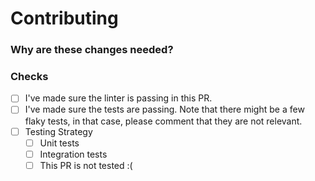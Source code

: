 # Contributing

### Why are these changes needed?

### Checks

* [ ] I've made sure the linter is passing in this PR.
* [ ] I've made sure the tests are passing. Note that there might be a few flaky tests, in that case, please comment that they are not relevant.
* [ ] Testing Strategy
  * [ ] Unit tests
  * [ ] Integration tests
  * [ ] This PR is not tested :(
